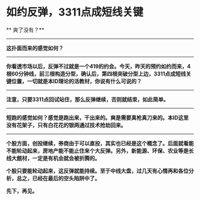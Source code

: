 如约反弹，3311点成短线关键
====

			

** 爽了没有？**

** **

**这扑面而来的感觉如何？**

** **

**你看透市场以后，反弹不过就是一个419的约会。今天，昨天的预约如约而来，4根60分钟线，前三根构造分型，确认后，第四根突破分型上边，3311点成短线关键位置，一切就是本ID理论的活教材，你说有什么可说的？**

** **

**注意，只要3311点回试站住，那么反弹继续，否则就结束，如此简单。**

** **

**短跑的感觉如何？感觉是跑出来，干出来的。爽是需要真枪真刀来的。本ID这里没有花架子，只有白花花的银两通过技术抢劫回来。**

** **

**个股方面，创投继续，券商由于可以直投，其实也已经是这个概念了。后面就看能不能轮动起来，房地产能不能止住来个大反弹。另外，新能源、环保、农业等是长线大题材，一定是有机会就会被折腾的。**

**个股只要能轮动起来，这反弹就能持续。至于中线大盘，过几天有心情再和各位分析，总之，已经在最后的空头陷阱中了。**

**先下，再见。**
